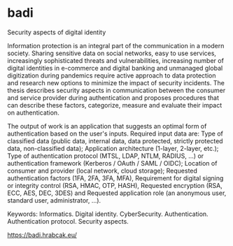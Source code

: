 # badi

Security aspects of digital identity

Information protection is an integral part of the communication in a modern society. Sharing sensitive data on social networks, easy to use services, increasingly sophisticated threats and vulnerabilities, increasing number of digital identities in e-commerce and digital banking and unmanaged global digitization during pandemics require active approach to data protection and research new options to minimize the impact of security incidents. The thesis describes security aspects in communication between the consumer and service provider during authentication and proposes procedures that can describe these factors, categorize, measure and evaluate their impact on authentication.

The output of work is an application that suggests an optimal form of authentication based on the user's inputs. 
Required input data are: 
Type of classified data (public data, internal data, data protected, strictly protected data, non-classified data); 
Application architecture (1-layer, 2-layer, etc.); 
Type of authentication protocol (MTSL, LDAP, NTLM, RADIUS, ...) or authentication framework (Kerberos / OAuth / SAML / OIDC); 
Location of consumer and provider (local network, cloud storage); 
Requested authentication factors (1FA, 2FA, 3FA, MFA), 
Requirement for digital signing or integrity control (RSA, HMAC, OTP, HASH), 
Requested encryption (RSA, ECC, AES, DEC, 3DES) and 
Requested application role (an anonymous user, standard user, administrator, ...).

Keywords: Informatics. Digital identity. CyberSecurity. Authentication. Authentication protocol. Security aspects.


https://badi.hrabcak.eu/ 
